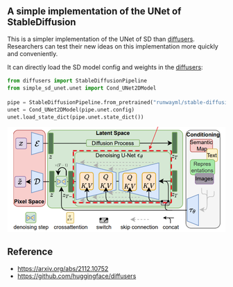 ## A simple implementation of the UNet of StableDiffusion

This is a simpler implementation of the UNet of SD than [diffusers](https://github.com/huggingface/diffusers). Researchers can test their new ideas on this implementation more quickly and conveniently.

It can directly load the SD model config and weights in the [diffusers](https://github.com/huggingface/diffusers):

```python
from diffusers import StableDiffusionPipeline
from simple_sd_unet.unet import Cond_UNet2DModel

pipe = StableDiffusionPipeline.from_pretrained("runwayml/stable-diffusion-v1-5")
unet = Cond_UNet2DModel(pipe.unet.config)
unet.load_state_dict(pipe.unet.state_dict())
```

![](figures/unet.png)

## Reference

* https://arxiv.org/abs/2112.10752
* https://github.com/huggingface/diffusers
